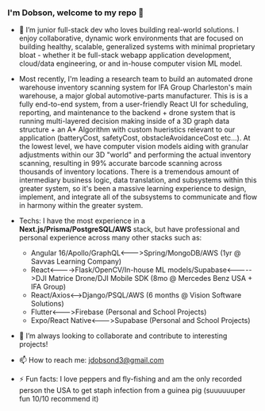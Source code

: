 ### I'm Dobson, welcome to my repo 👋

- 🔭 I’m junior full-stack dev who loves building real-world solutions. I enjoy collaborative, dynamic work environments that are focused on building healthy, scalable, generalized systems with minimal proprietary bloat - whether it be full-stack webapp application development, cloud/data engineering, or and in-house computer vision ML model.
  
- Most recently, I'm leading a research team to build an automated drone warehouse inventory scanning system for IFA Group Charleston's main warehouse, a major global automotive-parts manufacturer. This is is a fully end-to-end system, from a user-friendly React UI for scheduling, reporting, and maintenance to the backend + drone system that is running multi-layered decision making inside of a 3D graph data structure + an A* Algorithm with custom hueristics relevant to our application (batteryCost, safetyCost, obstacleAvoidanceCost etc...). At the lowest level, we have computer vision models aiding with granular adjustments within our 3D "world" and performing the actual inventory scanning, resulting in 99% accurate barcode scanning across thousands of inventory locations. There is a tremendous amount of intermediary business logic, data translation, and subsystems within this greater system, so it's been a massive learning experience to design, implement, and integrate all of the subsystems to communicate and flow in harmony within the greater system.

- Techs: I have the most experience in a **Next.js/Prisma/PostgreSQL/AWS** stack, but have professional and personal experience across many other stacks such as:
  - Angular 16/Apollo/GraphQL<--->Spring/MongoDB/AWS (1yr @ Savvas Learning Company)
  - React<---->Flask/OpenCV/In-house ML models/Supabase<----->DJI Matrice Drone/DJI Mobile SDK (8mo @ Mercedes Benz USA + IFA Group)
  - React/Axios<-->Django/PSQL/AWS (6 months @ Vision Software Solutions)
  - Flutter<--->Firebase (Personal and School Projects)
  - Expo/React Native<--->Supabase (Personal and School Projects)

- 👯 I’m always looking to collaborate and contribute to interesting projects!

- 📫 How to reach me: jdobsond3@gmail.com

- ⚡ Fun facts: I love peppers and fly-fishing and am the only recorded person the USA to get staph infection from a guinea pig (suuuuuuper fun 10/10 recommend it)
